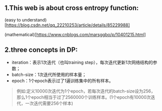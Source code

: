 ## 1.This web is about cross entropy function:  
(easy to understand)[https://blog.csdn.net/qq_22210253/article/details/85229988]  

(mathematical)[https://www.cnblogs.com/marsggbo/p/10401215.html]

## 2.three concepts in DP:
- iteration：表示1次迭代（也叫training step），每次迭代更新1次网络结构的参数；
- batch-size：1次迭代所使用的样本量；
- epoch：1个epoch表示过了1遍训练集中的所有样本。
> 例如:定义10000次迭代为1个epoch，若每次迭代的batch-size设为256，那么1个epoch相当于过了2560000个训练样本。(1个epoch有10000次迭代，一次迭代需要256个样本)

